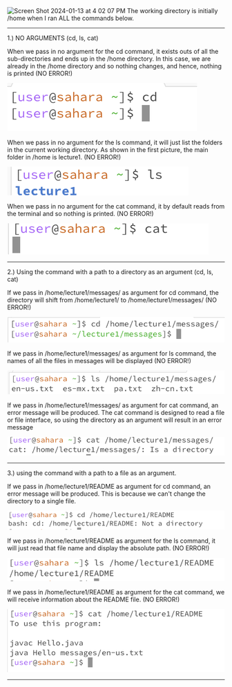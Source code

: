 
<img width="222" alt="Screen Shot 2024-01-13 at 4 02 07 PM" src="https://github.com/mathcsnerd/cse15l-lab-reports/assets/153144074/fe3d9957-b7af-4ef8-a056-1a56eb9a24bc">
The working directory is initially /home when I ran ALL the commands below.

------------------------------------------------------------------------------------------------------------------------------------------------------------------------------------------------------------------

1.) NO ARGUMENTS (cd, ls, cat)

When we pass in no argument for the cd command, it exists outs of all the sub-directories and ends up in the /home directory. In this case, we are already in the /home directory and so nothing changes, and hence, nothing is printed (NO ERROR!)

![Image](cd_blankargs)


When we pass in no argument for the ls command, it will just list the folders in the current working directory. As shown in the first picture, the main folder in /home is lecture1. (NO ERROR!)

![Image](ls_blankargs)


When we pass in no argument for the cat command, it by default reads from the terminal and so nothing is printed. (NO ERROR!)

![Image](cat_blankargs)

----------------------------------------------------------------------------------------------------------------------------------------------------------------------------------------------------

2.) Using the command with a path to a directory as an argument (cd, ls, cat)

   If we pass in /home/lecture1/messages/ as argument for cd command, the directory will shift from /home/lecture1/ to /home/lecture1/messages/ (NO ERROR!)

![Image](cd_DirectoryArgs)

  
  If we pass in /home/lecture1/messages/ as argument for ls command, the names of all the files in messages will be displayed (NO ERROR!)
  
![Image](ls_DirectoryArgs)


  If we pass in /home/lecture1/messages/ as argument for cat command, an error message will be produced. The cat command is designed to read a file or file interface, so using the directory as an argument will result in an error message

![Image](cat_DirectoryArgs)


----------------------------------------------------------------------------------------------------------------------------------------------------------------------------------------------------

3.) using the command with a path to a file as an argument.

   If we pass in /home/lecture1/README as argument for cd command, an error message will be produced. This is because we can't change the directory to a single file. 

   
![Image](cd_fileArgs)


   If we pass in /home/lecture1/README as argument for the ls command, it will just read that file name and display the absolute path. (NO ERROR!)

![Image](ls_fileArgs)
  

  If we pass in /home/lecture1/README as argument for the cat command, we will receive information about the README file. (NO ERROR!)

![Image](cat_fileArgs)




----------------------------------------------------------------------------------------------------------------------------------------------------------------------------------------------------
